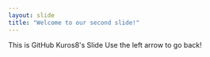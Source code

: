 ```yaml
---
layout: slide
title: "Welcome to our second slide!"
---
```

This is GitHub Kuros8's Slide
Use the left arrow to go back!